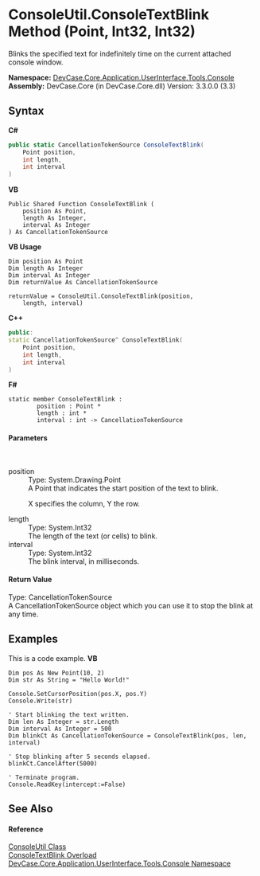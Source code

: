# ConsoleUtil.ConsoleTextBlink Method (Point, Int32, Int32)
 

Blinks the specified text for indefinitely time on the current attached console window.

**Namespace:**&nbsp;<a href="N_DevCase_Core_Application_UserInterface_Tools_Console">DevCase.Core.Application.UserInterface.Tools.Console</a><br />**Assembly:**&nbsp;DevCase.Core (in DevCase.Core.dll) Version: 3.3.0.0 (3.3)

## Syntax

**C#**<br />
``` C#
public static CancellationTokenSource ConsoleTextBlink(
	Point position,
	int length,
	int interval
)
```

**VB**<br />
``` VB
Public Shared Function ConsoleTextBlink ( 
	position As Point,
	length As Integer,
	interval As Integer
) As CancellationTokenSource
```

**VB Usage**<br />
``` VB Usage
Dim position As Point
Dim length As Integer
Dim interval As Integer
Dim returnValue As CancellationTokenSource

returnValue = ConsoleUtil.ConsoleTextBlink(position, 
	length, interval)
```

**C++**<br />
``` C++
public:
static CancellationTokenSource^ ConsoleTextBlink(
	Point position, 
	int length, 
	int interval
)
```

**F#**<br />
``` F#
static member ConsoleTextBlink : 
        position : Point * 
        length : int * 
        interval : int -> CancellationTokenSource 

```


#### Parameters
&nbsp;<dl><dt>position</dt><dd>Type: System.Drawing.Point<br />A Point that indicates the start position of the text to blink. 

X specifies the column, Y the row.</dd><dt>length</dt><dd>Type: System.Int32<br />The length of the text (or cells) to blink.</dd><dt>interval</dt><dd>Type: System.Int32<br />The blink interval, in milliseconds.</dd></dl>

#### Return Value
Type: CancellationTokenSource<br />A CancellationTokenSource object which you can use it to stop the blink at any time.

## Examples
This is a code example. 
**VB**<br />
``` VB
Dim pos As New Point(10, 2)
Dim str As String = "Hello World!"

Console.SetCursorPosition(pos.X, pos.Y)
Console.Write(str)

' Start blinking the text written.
Dim len As Integer = str.Length
Dim interval As Integer = 500
Dim blinkCt As CancellationTokenSource = ConsoleTextBlink(pos, len, interval)

' Stop blinking after 5 seconds elapsed.
blinkCt.CancelAfter(5000)

' Terminate program.
Console.ReadKey(intercept:=False)
```


## See Also


#### Reference
<a href="T_DevCase_Core_Application_UserInterface_Tools_Console_ConsoleUtil">ConsoleUtil Class</a><br /><a href="Overload_DevCase_Core_Application_UserInterface_Tools_Console_ConsoleUtil_ConsoleTextBlink">ConsoleTextBlink Overload</a><br /><a href="N_DevCase_Core_Application_UserInterface_Tools_Console">DevCase.Core.Application.UserInterface.Tools.Console Namespace</a><br />